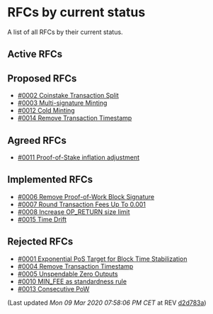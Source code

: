 # RFCs by current status

A list of all RFCs by their current status.

## Active RFCs


## Proposed RFCs

 - [#0002 Coinstake Transaction Split](./text/0002-split-coinstake-transaction/0002-split-coinstake-transaction.md)
 - [#0003 Multi-signature Minting](./text/0003-multisig-minting/0003-multisig-minting.md)
 - [#0012 Cold Minting](./text/0012-cold-minting/0012-cold-minting.md)
 - [#0014 Remove Transaction Timestamp](./text/0014-transaction-timestamp/0014-transaction-timestamp.md)

## Agreed RFCs

 - [#0011 Proof-of-Stake inflation adjustment](./text/0011-pos-inflation-adjustment/0011-pos-inflation-adjustment.md)

## Implemented RFCs

 - [#0006 Remove Proof-of-Work Block Signature](./text/0006-remove-pow-block-signature/0006-remove-pow-block-signature.md)
 - [#0007 Round Transaction Fees Up To 0.001](./text/0007-round-transaction-fees-up-to-0.001/0007-round-transaction-fees-up-to-0.001.md)
 - [#0008 Increase OP_RETURN size limit](./text/0008-increase-op-return-size-limit/0008-increase-op-return-size-limit.md)
 - [#0015 Time Drift](./text/0015-time-drift/0015-time-drift.md)

## Rejected RFCs

 - [#0001 Exponential PoS Target for Block Time Stabilization](./text/0001-exponential-pos-target-for-block-time-stabilization/0001-exponential-pos-target-for-block-time-stabilization.md)
 - [#0004 Remove Transaction Timestamp](./text/0004-remove-transaction-timestamp/0004-remove-transaction-timestamp.md)
 - [#0005 Unspendable Zero Outputs](./text/0005-unspendable-zero-outputs/0005-unspendable-zero-outputs.md)
 - [#0010 MIN_FEE as standardness rule](./text/0010-min-fee-as-standardness-rule/0010-min-fee-as-standardness-rule.md)
 - [#0013 Consecutive PoW](./text/0013-consecutive-pow/0013-consecutive-pow.md)


(Last updated _Mon 09 Mar 2020 07:58:06 PM CET_ at REV [d2d783a](https://github.com/peercoin/rfcs/commit/d2d783aca652ff84b16eb4665c4c73fe253f6748))
